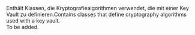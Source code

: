 <Namespace Name="Microsoft.Azure.KeyVault.Cryptography.Algorithms">
  <Docs>
    <summary><span data-ttu-id="f7357-101">Enthält Klassen, die Kryptografiealgorithmen verwendet, die mit einer Key Vault zu definieren.</span><span class="sxs-lookup"><span data-stu-id="f7357-101">Contains classes that define cryptography algorithms used with a key vault.</span></span></summary> 
    <remarks>To be added.</remarks>
  </Docs>
</Namespace>
